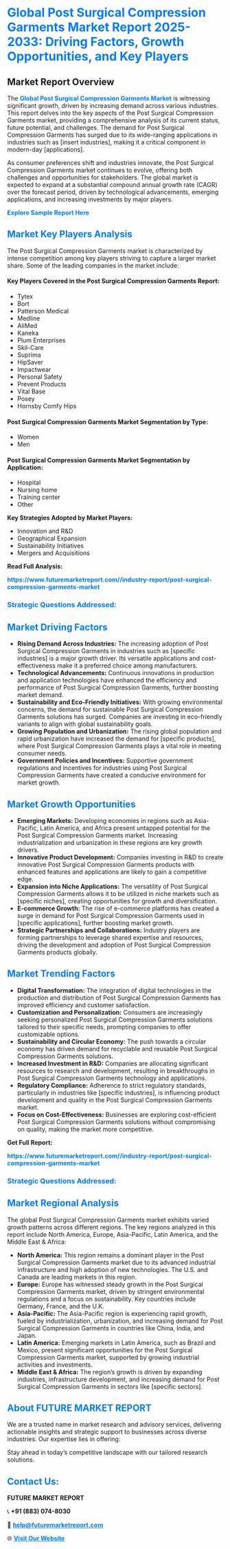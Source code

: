 <h1 style="color: #007BFF;">Global Post Surgical Compression Garments Market Report 2025-2033: Driving Factors, Growth Opportunities, and Key Players</h1>

<section id="overview">
<h2>Market Report Overview</h2>
<p>The <a href="https://www.futuremarketreport.com//industry-report/post-surgical-compression-garments-market" style="color: #007BFF; text-decoration: none;"><strong>Global Post Surgical Compression Garments Market</strong></a> is witnessing significant growth, driven by increasing demand across various industries. This report delves into the key aspects of the Post Surgical Compression Garments market, providing a comprehensive analysis of its current status, future potential, and challenges. The demand for Post Surgical Compression Garments has surged due to its wide-ranging applications in industries such as [insert industries], making it a critical component in modern-day [applications].</p>
<p>As consumer preferences shift and industries innovate, the Post Surgical Compression Garments market continues to evolve, offering both challenges and opportunities for stakeholders. The global market is expected to expand at a substantial compound annual growth rate (CAGR) over the forecast period, driven by technological advancements, emerging applications, and increasing investments by major players.</p>
</section>

<section id="overview">
<p><a href="https://www.futuremarketreport.com//request-sample/reportId=79263" style="color: #007BFF; text-decoration: none;"><strong>Explore Sample Report Here</strong></a></p>
</section>

<section id="key-players">
<h2 style="color: #007BFF;">Market Key Players Analysis</h2>
<p>The Post Surgical Compression Garments market is characterized by intense competition among key players striving to capture a larger market share. Some of the leading companies in the market include:</p>
<h4>Key Players Covered in the Post Surgical Compression Garments Report:</h4>
<ul><li>Tytex</li><li>Bort</li><li>Patterson Medical</li><li>Medline</li><li>AliMed</li><li>Kaneka</li><li>Plum Enterprises</li><li>Skil-Care</li><li>Suprima</li><li>HipSaver</li><li>Impactwear</li><li>Personal Safety</li><li>Prevent Products</li><li>Vital Base</li><li>Posey</li><li>Hornsby Comfy Hips</li></ul>
<h4>Post Surgical Compression Garments Market Segmentation by Type:</h4>
<ul><li>Women</li><li>Men</li></ul>

<h4>Post Surgical Compression Garments Market Segmentation by Application:</h4>
<ul><li>Hospital</li><li>Nursing home</li><li>Training center</li><li>Other</li></ul>
<p><strong>Key Strategies Adopted by Market Players:</strong></p>
<ul>
<li>Innovation and R&D</li>
<li>Geographical Expansion</li>
<li>Sustainability Initiatives</li>
<li>Mergers and Acquisitions</li>
</ul>
</section>

<section>
<p><strong>Read Full Analysis: </strong></p><a href="https://www.futuremarketreport.com//industry-report/post-surgical-compression-garments-market" style="color: #007BFF; text-decoration: none;"><strong>https://www.futuremarketreport.com//industry-report/post-surgical-compression-garments-market</strong></a>
<h3 style="color: #007BFF;">Strategic Questions Addressed:</h3>
</section>

<section id="driving-factors">
<h2 style="color: #007BFF;">Market Driving Factors</h2>
<ul>
<li><strong>Rising Demand Across Industries:</strong> The increasing adoption of Post Surgical Compression Garments in industries such as [specific industries] is a major growth driver. Its versatile applications and cost-effectiveness make it a preferred choice among manufacturers.</li>
<li><strong>Technological Advancements:</strong> Continuous innovations in production and application technologies have enhanced the efficiency and performance of Post Surgical Compression Garments, further boosting market demand.</li>
<li><strong>Sustainability and Eco-Friendly Initiatives:</strong> With growing environmental concerns, the demand for sustainable Post Surgical Compression Garments solutions has surged. Companies are investing in eco-friendly variants to align with global sustainability goals.</li>
<li><strong>Growing Population and Urbanization:</strong> The rising global population and rapid urbanization have increased the demand for [specific products], where Post Surgical Compression Garments plays a vital role in meeting consumer needs.</li>
<li><strong>Government Policies and Incentives:</strong> Supportive government regulations and incentives for industries using Post Surgical Compression Garments have created a conducive environment for market growth.</li>
</ul>
</section>

<section id="growth-opportunities">
<h2 style="color: #007BFF;">Market Growth Opportunities</h2>
<ul>
<li><strong>Emerging Markets:</strong> Developing economies in regions such as Asia-Pacific, Latin America, and Africa present untapped potential for the Post Surgical Compression Garments market. Increasing industrialization and urbanization in these regions are key growth drivers.</li>
<li><strong>Innovative Product Development:</strong> Companies investing in R&D to create innovative Post Surgical Compression Garments products with enhanced features and applications are likely to gain a competitive edge.</li>
<li><strong>Expansion into Niche Applications:</strong> The versatility of Post Surgical Compression Garments allows it to be utilized in niche markets such as [specific niches], creating opportunities for growth and diversification.</li>
<li><strong>E-commerce Growth:</strong> The rise of e-commerce platforms has created a surge in demand for Post Surgical Compression Garments used in [specific applications], further boosting market growth.</li>
<li><strong>Strategic Partnerships and Collaborations:</strong> Industry players are forming partnerships to leverage shared expertise and resources, driving the development and adoption of Post Surgical Compression Garments products globally.</li>
</ul>
</section>

<section id="trending-factors">
<h2 style="color: #007BFF;">Market Trending Factors</h2>
<ul>
<li><strong>Digital Transformation:</strong> The integration of digital technologies in the production and distribution of Post Surgical Compression Garments has improved efficiency and customer satisfaction.</li>
<li><strong>Customization and Personalization:</strong> Consumers are increasingly seeking personalized Post Surgical Compression Garments solutions tailored to their specific needs, prompting companies to offer customizable options.</li>
<li><strong>Sustainability and Circular Economy:</strong> The push towards a circular economy has driven demand for recyclable and reusable Post Surgical Compression Garments solutions.</li>
<li><strong>Increased Investment in R&D:</strong> Companies are allocating significant resources to research and development, resulting in breakthroughs in Post Surgical Compression Garments technology and applications.</li>
<li><strong>Regulatory Compliance:</strong> Adherence to strict regulatory standards, particularly in industries like [specific industries], is influencing product development and quality in the Post Surgical Compression Garments market.</li>
<li><strong>Focus on Cost-Effectiveness:</strong> Businesses are exploring cost-efficient Post Surgical Compression Garments solutions without compromising on quality, making the market more competitive.</li>
</ul>
</section>

<section>
<p><strong>Get Full Report: </strong></p><a href="https://www.futuremarketreport.com//industry-report/post-surgical-compression-garments-market" style="color: #007BFF; text-decoration: none;"><strong>https://www.futuremarketreport.com//industry-report/post-surgical-compression-garments-market</strong></a>
<h3 style="color: #007BFF;">Strategic Questions Addressed:</h3>
</section>


<section id="regional-analysis">
<h2 style="color: #007BFF;">Market Regional Analysis</h2>
<p>The global Post Surgical Compression Garments market exhibits varied growth patterns across different regions. The key regions analyzed in this report include North America, Europe, Asia-Pacific, Latin America, and the Middle East & Africa:</p>
<ul>
<li><strong>North America:</strong> This region remains a dominant player in the Post Surgical Compression Garments market due to its advanced industrial infrastructure and high adoption of new technologies. The U.S. and Canada are leading markets in this region.</li>
<li><strong>Europe:</strong> Europe has witnessed steady growth in the Post Surgical Compression Garments market, driven by stringent environmental regulations and a focus on sustainability. Key countries include Germany, France, and the U.K.</li>
<li><strong>Asia-Pacific:</strong> The Asia-Pacific region is experiencing rapid growth, fueled by industrialization, urbanization, and increasing demand for Post Surgical Compression Garments in countries like China, India, and Japan.</li>
<li><strong>Latin America:</strong> Emerging markets in Latin America, such as Brazil and Mexico, present significant opportunities for the Post Surgical Compression Garments market, supported by growing industrial activities and investments.</li>
<li><strong>Middle East & Africa:</strong> The region’s growth is driven by expanding industries, infrastructure development, and increasing demand for Post Surgical Compression Garments in sectors like [specific sectors].</li>
</ul>
</section>

<footer>
<h2 style="color: #007BFF;">About FUTURE MARKET REPORT</h2>
<p>We are a trusted name in market research and advisory services, delivering actionable insights and strategic support to businesses across diverse industries. Our expertise lies in offering:</p>

<p>Stay ahead in today’s competitive landscape with our tailored research solutions.</p>

<h2 style="color: #007BFF;">Contact Us:</h2>
<p><strong>FUTURE MARKET REPORT</strong></p>
<p>📞 <strong>+91 (883) 074-8030</strong></p>
<p>📧 <strong><a href="mailto:help@futuremarketreport.com" style="color: #007BFF;">help@futuremarketreport.com</a></strong></p>
<p>🌐 <strong><a href="https://www.futuremarketreport.com/" style="color: #007BFF;">Visit Our Website</a></strong></p>
</footer>